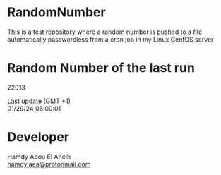 # RandomNumber    
This is a test repository where a random number is pushed to a file automatically passwordless from a cron job in my Linux CentOS server    
# Random Number of the last run   
22013
      
Last update (GMT +1)    
01/29/24 06:00:01
# Developer    
Hamdy Abou El Anein   
hamdy.aea@protonmail.com
